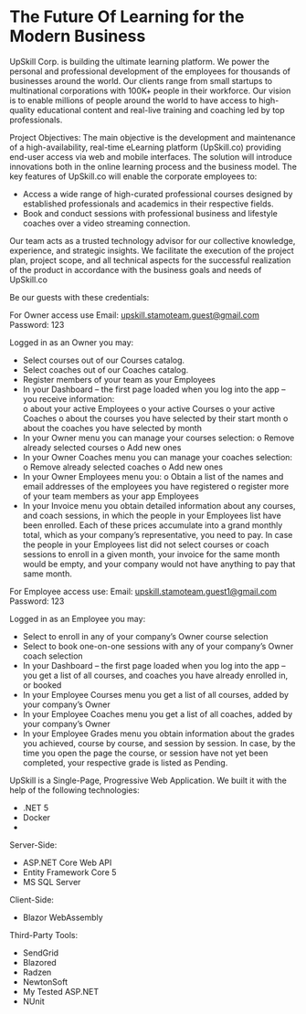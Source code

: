 # The Future Of Learning for the Modern Business

UpSkill Corp. is building the ultimate learning platform. We power the personal and professional development of the employees for thousands of businesses around the world. Our clients range from small startups to multinational corporations with 100K+ people in their workforce.
Our vision is to enable millions of people around the world to have access to high-quality educational content and real-live training and coaching led by top professionals.

Project Objectives:
The main objective is the development and maintenance of a high-availability, real-time eLearning platform (UpSkill.co) providing end-user access via web and mobile interfaces. The solution will introduce innovations both in the online learning process and the business model.
The key features of UpSkill.co will enable the corporate employees to:
- Access a wide range of high-curated professional courses designed by established professionals and academics in their respective fields.
- Book and conduct sessions with professional business and lifestyle coaches over a video streaming connection.

Our team acts as a trusted technology advisor for our collective knowledge, experience, and strategic insights. We facilitate the execution of the project plan, project scope, and all technical aspects for the successful realization of the product in accordance with the business goals and needs of UpSkill.co

Be our guests with these credentials:

For Owner access use
Email: upskill.stamoteam.guest@gmail.com
Password: 123

Logged in as an Owner you may:

-	Select courses out of our Courses catalog.
-	Select coaches out of our Coaches catalog.
-	Register members of your team as your Employees
-	In your Dashboard – the first page loaded when you log into the app – you receive information:   
o	about your active Employees
o	your active Courses
o	your active Coaches 
o	about the courses you have selected by their start month
o	about the coaches you have selected by month
-	In your Owner menu you can manage your courses selection:
o	Remove already selected courses
o	Add new ones
-	In your Owner Coaches menu you can manage your coaches selection:
o	Remove already selected coaches
o	Add new ones
-	In your Owner Employees menu you:
o	Obtain a list of the names and email addresses of the employees you have registered
o	register more of your team members as your app Employees
-	In your Invoice menu you obtain detailed information about any courses, and coach sessions, in which the people in your Employees list have been enrolled. Each of these prices accumulate into a grand monthly total, which as your company’s representative, you need to pay. In case the people in your Employees list did not select courses or coach sessions to enroll in a given month, your invoice for the same month would be empty, and your company would not have anything to pay that same month.


For Employee access use:
Email: upskill.stamoteam.guest1@gmail.com
Password: 123

Logged in as an Employee you may:

-	Select to enroll in any of your company’s Owner course selection
-	Select to book one-on-one sessions with any of your company’s Owner coach selection
-	In your Dashboard – the first page loaded when you log into the app – you get a list of all courses, and coaches you have already enrolled in, or booked
-	In your Employee Courses menu you get a list of all courses, added by your company’s Owner
-	In your Employee Coaches menu you get a list of all coaches, added by your company’s Owner
-	In your Employee Grades menu you obtain information about the grades you achieved, course by course, and session by session. In case, by the time you open the page the course, or session have not yet been completed, your respective grade is listed as Pending.



UpSkill is a Single-Page, Progressive Web Application. We built it with the help of the following technologies: 

- .NET 5
- Docker
- 
Server-Side:

- ASP.NET Core Web API
- Entity Framework Core 5
- MS SQL Server

Client-Side:

- Blazor WebAssembly

Third-Party Tools:

- SendGrid
- Blazored
- Radzen
- NewtonSoft
- My Tested ASP.NET
- NUnit



